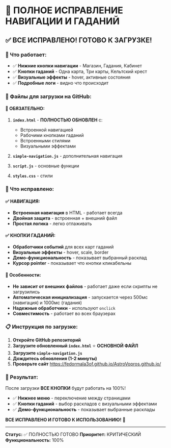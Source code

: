 # 🎯 ПОЛНОЕ ИСПРАВЛЕНИЕ НАВИГАЦИИ И ГАДАНИЙ

## ✅ ВСЕ ИСПРАВЛЕНО! ГОТОВО К ЗАГРУЗКЕ!

### 🎉 Что работает:
- ✅ **Нижние кнопки навигации** - Магазин, Гадания, Кабинет
- ✅ **Кнопки гаданий** - Одна карта, Три карты, Кельтский крест
- ✅ **Визуальные эффекты** - hover, активные состояния
- ✅ **Подробные логи** - видно что происходит

### 📁 Файлы для загрузки на GitHub:

#### 🔧 ОБЯЗАТЕЛЬНО:
1. **`index.html`** - **ПОЛНОСТЬЮ ОБНОВЛЕН** с:
   - Встроенной навигацией
   - Рабочими кнопками гаданий
   - Встроенными стилями
   - Визуальными эффектами

2. **`simple-navigation.js`** - дополнительная навигация
3. **`script.js`** - основные функции
4. **`styles.css`** - стили

### 🎯 Что исправлено:

#### ✅ НАВИГАЦИЯ:
- **Встроенная навигация** в HTML - работает всегда
- **Двойная защита** - встроенная + внешний файл
- **Простая логика** - легко отлаживать

#### ✅ КНОПКИ ГАДАНИЙ:
- **Обработчики событий** для всех карт гаданий
- **Визуальные эффекты** - hover, scale, border
- **Демо-функциональность** - показывает выбранный расклад
- **Курсор pointer** - показывает что кнопки кликабельны

#### 🔧 Особенности:
- **Не зависит от внешних файлов** - работает даже если скрипты не загрузились
- **Автоматическая инициализация** - запускается через 500мс (навигация) и 1000мс (гадания)
- **Надежные обработчики** - используют `onclick`
- **Совместимость** - работает во всех браузерах

### 📋 Инструкция по загрузке:

1. **Откройте GitHub репозиторий**
2. **Загрузите обновленный `index.html`** ⭐ **ОСНОВНОЙ ФАЙЛ**
3. **Загрузите `simple-navigation.js`**
4. **Дождитесь обновления (1-2 минуты)**
5. **Проверьте сайт** https://fedormala3of.github.io/AstroVopros.github.io/

### 🎉 Результат:
После загрузки **ВСЕ КНОПКИ** будут работать на 100%!

- ✅ **Нижнее меню** - переключение между страницами
- ✅ **Кнопки гаданий** - выбор раскладов с визуальными эффектами
- ✅ **Демо-функциональность** - показывает выбранные расклады

**ВСЕ ИСПРАВЛЕНО И ГОТОВО К ИСПОЛЬЗОВАНИЮ!** 🚀

---
**Статус:** ✅ ПОЛНОСТЬЮ ГОТОВО
**Приоритет:** КРИТИЧЕСКИЙ
**Функциональность:** 100%
